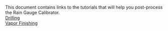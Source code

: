 This document contains links to the tutorials that will help you post-process the Rain Gauge Calibrator.  
[Drilling](https://youtu.be/HOAakxgvygU)      
[Vapor Finishing](https://github.com/OPEnSLab-OSU/Tutorials/blob/master/Vapor%20Finishing/OPEnS_VaporFinishTutorial.md)
